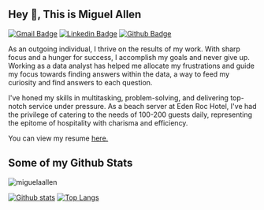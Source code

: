 ## Hey 👋, This is Miguel Allen
[![Gmail Badge](https://img.shields.io/badge/-migueloten95@gmail.com-c14438?style=flat&logo=Gmail&logoColor=white&link=mailto:migueloten95@gmail.com)](mailto:migueloten95@gmail.com) 
[![Linkedin Badge](https://img.shields.io/badge/-www.linkedin.com/in/miguelaallen-0072b1?style=flat&logo=Linkedin&logoColor=white&link=https://www.linkedin.com/in/www.linkedin.com/in/miguelaallen/)](https://www.linkedin.com/in/www.linkedin.com/in/miguelaallen/) [![Github Badge](https://img.shields.io/badge/-miguelaallen-grey?style=flat&logo=github&logoColor=white&link=https://github.com/miguelaallen/)](https://www.github.com/miguelaallen/) <p align='left'>As an outgoing individual, I thrive on the results of my work. With sharp focus and a hunger for success, I accomplish my goals and never give up. Working as a data analyst has helped me allocate my frustrations and guide my focus towards finding answers within the data, a way to feed my curiosity and find answers to each question.
 
I've honed my skills in multitasking, problem-solving, and delivering top-notch service under pressure. As a beach server at Eden Roc Hotel, I've had the privilege of catering to the needs of 100-200 guests daily, representing the epitome of hospitality with charisma and efficiency.</p><p align='left'> You can view my resume <a href='https://docs.google.com/document/d/1aZwOn27NbsJF7GdSTCK7s9mGTVgnMlC8cdiAUE7Hw9A/edit?usp=sharing ' target=_blank><u>here</u>.</a></p>
## Some of my Github Stats
<p align=left> <img src=https://komarev.com/ghpvc/?username=miguelaallen alt=miguelaallen /> </p>

[![Github stats](https://github-readme-stats.vercel.app/api?username=miguelaallen&show_icons=true&include_all_commits=true)](https://github.com/miguelaallen/github-readme-stats)
[![Top Langs](https://github-readme-stats.vercel.app/api/top-langs/?username=miguelaallen&layout=compact)](https://github.com/miguelaallen/github-readme-stats)
